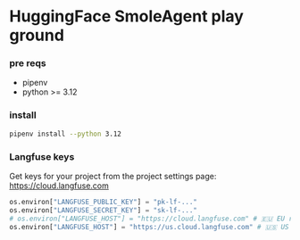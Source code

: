 # HuggingFace SmoleAgent play ground

### pre reqs
- pipenv
- python >= 3.12

### install
```bash
pipenv install --python 3.12
```

### Langfuse keys
Get keys for your project from the project settings page: https://cloud.langfuse.com
```py
os.environ["LANGFUSE_PUBLIC_KEY"] = "pk-lf-..." 
os.environ["LANGFUSE_SECRET_KEY"] = "sk-lf-..." 
# os.environ["LANGFUSE_HOST"] = "https://cloud.langfuse.com" # 🇪🇺 EU region
os.environ["LANGFUSE_HOST"] = "https://us.cloud.langfuse.com" # 🇺🇸 US region
```